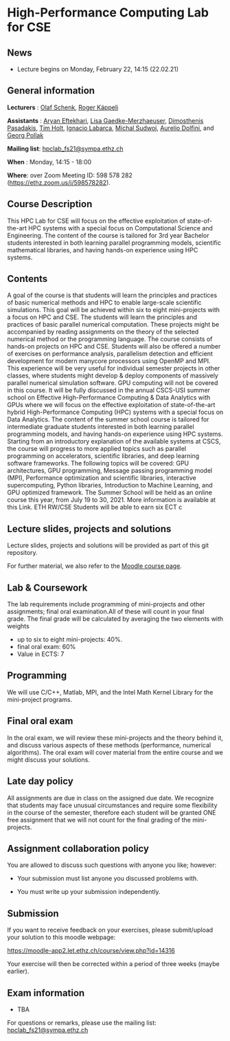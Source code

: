 # High-Performance Computing Lab for CSE 

## News

* Lecture begins on Monday, February 22, 14:15 (22.02.21)

## General information

**Lecturers**   : [Olaf Schenk](mailto:oschenk@ethz.ch),
                  [Roger K&auml;ppeli](mailto:roger.kaeppeli@sam.math.ethz.ch)

**Assistants**  : [Aryan Eftekhari](mailto:aryan.eftekhari@usi.ch),
                  [Lisa Gaedke-Merzhaeuser](mailto:lisa.gaedke.merzhaeuser@usi.ch),
                  [Dimosthenis Pasadakis](mailto:dimosthenis.pasadakis@usi.ch),
                  [Tim Holt](mailto:timothy.holt@usi.ch),
                  [Ignacio Labarca](mailto:ignacio.labarca@sam.math.ethz.ch),
                  [Michal Sudwoj](mailto:msudwoj@student.ethz.ch),
                  [Aurelio Dolfini](mailto:adolfini@student.ethz.ch),
                  and [Georg Pollak](mailto:pollakg@student.ethz.ch)

**Mailing list**: <hpclab_fs21@sympa.ethz.ch>

**When** : Monday, 14:15 - 18:00

**Where**:  over Zoom Meeting ID: 598 578 282 (https://ethz.zoom.us/j/598578282).

## Course Description
This HPC Lab for CSE will focus on the effective exploitation of
state-of-the-art HPC systems with a special focus on Computational
Science and Engineering. The content of the course is tailored for 3rd
year Bachelor students interested in both learning parallel
programming models, scientific mathematical libraries, and having
hands-on experience using HPC systems.

## Contents
A goal of the course is that students will learn the principles and
practices of basic numerical methods and HPC to enable large-scale
scientific simulations. This goal will be achieved within six to eight
mini-projects with a focus on HPC and CSE. The students will learn the
principles and practices of basic parallel numerical
computation. These projects might be accompanied by reading
assignments on the theory of the selected numerical method or the
programming language. The course consists of hands-on projects on HPC
and CSE. Students will also be offered a number of exercises on
performance analysis, parallelism detection and efficient development
for modern manycore processors using OpenMP and MPI. This experience
will be very useful for individual semester projects in other classes,
where students might develop & deploy components of massively parallel
numerical simulation software. GPU computing will not be covered in
this course. It will be fully discussed in the annual CSCS-USI summer
school on Effective High-Performance Computing & Data Analytics with
GPUs where we will focus on the effective exploitation of
state-of-the-art hybrid High-Performance Computing (HPC) systems with
a special focus on Data Analytics. The content of the summer school
course is tailored for intermediate graduate students interested in
both learning parallel programming models, and having hands-on
experience using HPC systems. Starting from an introductory
explanation of the available systems at CSCS, the course will progress
to more applied topics such as parallel programming on accelerators,
scientific libraries, and deep learning software frameworks. The
following topics will be covered: GPU architectures, GPU programming,
Message passing programming model (MPI), Performance optimization and
scientific libraries, interactive supercomputing, Python libraries,
Introduction to Machine Learning, and GPU optimized framework. The
Summer School will be held as an online course this year, from July 19
to 30, 2021. More information is available at this Link.  ETH RW/CSE
Students will be able to earn six ECT c


## Lecture slides, projects and solutions
Lecture slides, projects and solutions will be provided as part of this
git repository.

For further material, we also refer to the [Moodle course
page](https://moodle-app2.let.ethz.ch/course/view.php?id=14316).



## Lab & Coursework
The lab requirements include programming of mini-projects and other
assignments; final oral examination.All of these will count in your
final grade.  The final grade will be calculated by averaging the two
elements with weights

  * up to six to eight mini-projects: 40%.
  * final oral exam: 60%
  * Value in ECTS: 7


## Programming
We will use C/C++, Matlab, MPI, and the Intel Math Kernel Library for
the mini-project programs.


## Final oral exam
In the oral exam, we will review these mini-projects and the theory
behind it, and discuss various aspects of these methods (performance,
numerical algorithms).  The oral exam will cover material from the
entire course and we might discuss your solutions.


## Late day policy
All assignments are due in class on the assigned due date.  We
recognize that students may face unusual circumstances and require
some flexibility in the course of the semester, therefore each student
will be granted ONE free assignment that we will not count for the
final grading of the mini-projects.


## Assignment collaboration policy
You are allowed to discuss such questions with anyone you like; however:

* Your submission must list anyone you discussed problems with.

* You must write up your submission independently.

## Submission
If you want to receive feedback on your exercises, please
submit/upload your solution to this moodle webpage:

<https://moodle-app2.let.ethz.ch/course/view.php?id=14316>

Your exercise will then be corrected within a period of three weeks
(maybe earlier).

## Exam information 

* TBA 

For questions or remarks, please use the mailing list:
<hpclab_fs21@sympa.ethz.ch>


